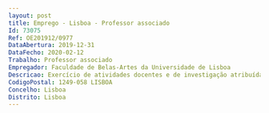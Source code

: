 ```yaml
--- 
layout: post
title: Emprego - Lisboa - Professor associado
Id: 73075
Ref: OE201912/0977
DataAbertura: 2019-12-31
DataFecho: 2020-02-12
Trabalho: Professor associado
Empregador: Faculdade de Belas-Artes da Universidade de Lisboa
Descricao: Exercício de atividades docentes e de investigação atribuídas às funções de Professor Associado na área disciplinar de Belas Artes   Desenho
CodigoPostal: 1249-058 LISBOA
Concelho: Lisboa
Distrito: Lisboa
--- 
```

